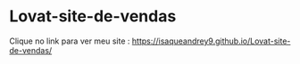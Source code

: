 # Lovat-site-de-vendas

Clique no link para ver meu site :
https://isaqueandrey9.github.io/Lovat-site-de-vendas/
